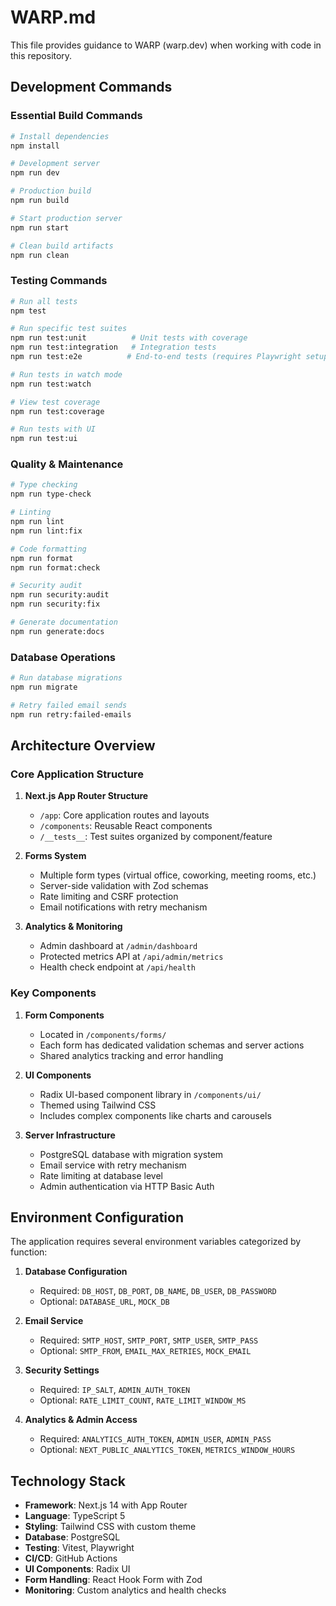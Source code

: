 # WARP.md

This file provides guidance to WARP (warp.dev) when working with code in this repository.

## Development Commands

### Essential Build Commands

```bash
# Install dependencies
npm install

# Development server
npm run dev

# Production build
npm run build

# Start production server
npm run start

# Clean build artifacts
npm run clean
```

### Testing Commands

```bash
# Run all tests
npm test

# Run specific test suites
npm run test:unit          # Unit tests with coverage
npm run test:integration   # Integration tests
npm run test:e2e          # End-to-end tests (requires Playwright setup)

# Run tests in watch mode
npm run test:watch

# View test coverage
npm run test:coverage

# Run tests with UI
npm run test:ui
```

### Quality & Maintenance

```bash
# Type checking
npm run type-check

# Linting
npm run lint
npm run lint:fix

# Code formatting
npm run format
npm run format:check

# Security audit
npm run security:audit
npm run security:fix

# Generate documentation
npm run generate:docs
```

### Database Operations

```bash
# Run database migrations
npm run migrate

# Retry failed email sends
npm run retry:failed-emails
```

## Architecture Overview

### Core Application Structure

1. **Next.js App Router Structure**
   - `/app`: Core application routes and layouts
   - `/components`: Reusable React components
   - `/__tests__`: Test suites organized by component/feature

2. **Forms System**
   - Multiple form types (virtual office, coworking, meeting rooms, etc.)
   - Server-side validation with Zod schemas
   - Rate limiting and CSRF protection
   - Email notifications with retry mechanism

3. **Analytics & Monitoring**
   - Admin dashboard at `/admin/dashboard`
   - Protected metrics API at `/api/admin/metrics`
   - Health check endpoint at `/api/health`

### Key Components

1. **Form Components**
   - Located in `/components/forms/`
   - Each form has dedicated validation schemas and server actions
   - Shared analytics tracking and error handling

2. **UI Components**
   - Radix UI-based component library in `/components/ui/`
   - Themed using Tailwind CSS
   - Includes complex components like charts and carousels

3. **Server Infrastructure**
   - PostgreSQL database with migration system
   - Email service with retry mechanism
   - Rate limiting at database level
   - Admin authentication via HTTP Basic Auth

## Environment Configuration

The application requires several environment variables categorized by function:

1. **Database Configuration**
   - Required: `DB_HOST`, `DB_PORT`, `DB_NAME`, `DB_USER`, `DB_PASSWORD`
   - Optional: `DATABASE_URL`, `MOCK_DB`

2. **Email Service**
   - Required: `SMTP_HOST`, `SMTP_PORT`, `SMTP_USER`, `SMTP_PASS`
   - Optional: `SMTP_FROM`, `EMAIL_MAX_RETRIES`, `MOCK_EMAIL`

3. **Security Settings**
   - Required: `IP_SALT`, `ADMIN_AUTH_TOKEN`
   - Optional: `RATE_LIMIT_COUNT`, `RATE_LIMIT_WINDOW_MS`

4. **Analytics & Admin Access**
   - Required: `ANALYTICS_AUTH_TOKEN`, `ADMIN_USER`, `ADMIN_PASS`
   - Optional: `NEXT_PUBLIC_ANALYTICS_TOKEN`, `METRICS_WINDOW_HOURS`

## Technology Stack

- **Framework**: Next.js 14 with App Router
- **Language**: TypeScript 5
- **Styling**: Tailwind CSS with custom theme
- **Database**: PostgreSQL
- **Testing**: Vitest, Playwright
- **CI/CD**: GitHub Actions
- **UI Components**: Radix UI
- **Form Handling**: React Hook Form with Zod
- **Monitoring**: Custom analytics and health checks
